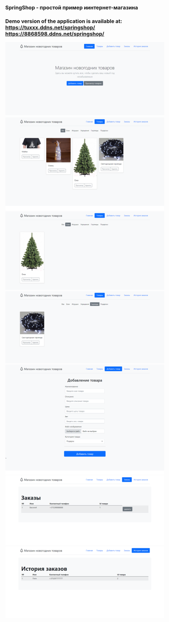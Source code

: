 <h3>SpringShop - простой пример иинтернет-магазина<h3>

Demo version of the application is available at:<br>
https://tuxxx.ddns.net/springshop/ <br>
https://8868598.ddns.net/springshop/

![1.png](screenshots%2F1.png)
![2.png](screenshots%2F2.png)
![3.png](screenshots%2F3.png)
![4.png](screenshots%2F4.png)
![5.png](screenshots%2F5.png)
![6.png](screenshots%2F6.png)
![7.png](screenshots%2F7.png)
